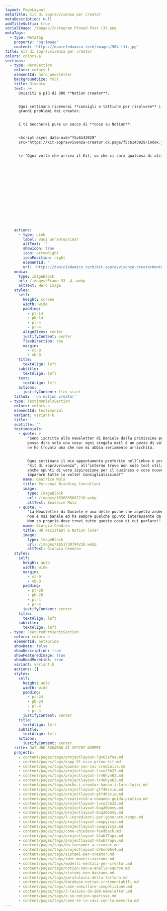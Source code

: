 ```yaml
---
layout: PageLayout
metaTitle: Kit di Sopravvivenza per Creator
metaDescription: null
addTitleSuffix: true
socialImage: /images/Instagram Pinned Post (3).png
metaTags:
  - type: MetaTag
    property: 'og:image'
    content: 'https://danieledamico.tech/images/504 (1).jpg'
title: Kit di sopravvivenza per creator
colors: colors-a
sections:
  - type: HeroSection
    colors: colors-f
    elementId: hero_newsletter
    backgroundSize: full
    title: Diventa
    text: >+
      Unisciti a più di 300 **Notion creator**.


      Ogni settimana riceverai **consigli e tattiche per risolvere** i 3 più
      grandi problemi dei creator.


      E ti beccherai pure un sacco di **cose su Notion**!


      <Script async data-uid="f5c6143929"
      src="https://kit-sopravvivenza-creator.ck.page/f5c6143929/index.js"/>


      \> "Ogni volta che arriva il Kit, so che ci sarà qualcosa di utile!"
















    actions:
      - type: Link
        label: Vuoi un'anteprima?
        altText: ''
        showIcon: true
        icon: arrowRight
        iconPosition: right
        elementId: ''
        url: 'https://danieledamico.tech/kit-sopravvivenza-creator#anteprima'
    media:
      type: ImageBlock
      url: /images/Frame-33-_4_.webp
      altText: Hero image
    styles:
      self:
        height: screen
        width: wide
        padding:
          - pt-14
          - pb-14
          - pl-4
          - pr-4
        alignItems: center
        justifyContent: center
        flexDirection: row
        margin:
          - mt-0
          - mb-0
      title:
        textAlign: left
      subtitle:
        textAlign: left
      text:
        textAlign: left
      actions:
        justifyContent: flex-start
    title2: ' un notion creator'
  - type: TestimonialsSection
    colors: colors-a
    elementId: testimonial
    variant: variant-b
    title: ''
    subtitle: ''
    testimonials:
      - quote: >
          "Sono iscritta alla newsletter di Daniele dalla primissima puntata e
          posso dire solo una cosa: ogni singola mail è un pozzo di valore, non
          ne ho trovata una che non mi abbia seriamente arricchita.


          Ogni settimana il mio appuntamento preferito nell’inbox è proprio il
          “Kit di sopravvivenza”, all’interno trovo non solo tool utilissimi, ma
          anche spunti di vera ispirazione per il business e cose nuove da
          imparare tutte le volte! Consigliatissima!"
        name: Beatrice Mula
        title: Personal Branding Consultant
        image:
          type: ImageBlock
          url: /images/1636835062210.webp
          altText: Beatrice Mula
      - quote: >
          "La Newsletter di Daniele è una delle poche che aspetto ardentemente,
          non è mai banale ed ha sempre qualche spunto interessante da salvare!
          Non so proprio dove trovi tutte queste cose di cui parlare!"
        name: Giorgia Cendron
        title: HR Assistant & Notion lover
        image:
          type: ImageBlock
          url: /images/1651730794216.webp
          altText: Giorgia Cendron
    styles:
      self:
        height: auto
        width: wide
        margin:
          - mt-0
          - mb-0
        padding:
          - pt-28
          - pb-28
          - pl-4
          - pr-4
        justifyContent: center
      title:
        textAlign: left
      subtitle:
        textAlign: left
  - type: FeaturedProjectsSection
    colors: colors-e
    elementId: anteprima
    showDate: false
    showDescription: true
    showFeaturedImage: true
    showReadMoreLink: true
    variant: variant-b
    actions: []
    styles:
      self:
        height: auto
        width: wide
        padding:
          - pt-24
          - pb-24
          - pl-4
          - pr-4
        justifyContent: center
      title:
        textAlign: left
      subtitle:
        textAlign: left
      actions:
        justifyContent: center
    title: DAI UNO SGUARDO AI VECCHI NUMERI
    projects:
      - content/pages/tags/projectlayout-7gx63sfoa.md
      - content/pages/tags/kspp-01-ecco-primo-kit.md
      - content/pages/tags/quando-non-sei-credibile.md
      - content/pages/tags/projectlayout-lusul5b22.md
      - content/pages/tags/projectlayout-tr46hyn63.md
      - content/pages/tags/projectlayout-tr46hyn63.md
      - content/pages/tags/anche-i-creator-hanno-i-loro-lussi.md
      - content/pages/tags/projectlayout-gtf46zsiw.md
      - content/pages/tags/projectlayout-gtf46zsiw.md
      - content/pages/tags/creatività-a-comando-guida-pratica.md
      - content/pages/tags/projectlayout-lusul5b22.md
      - content/pages/tags/projectlayout-0uq20bmmy.md
      - content/pages/tags/projectlayout-0uq20bmmy.md
      - content/pages/tags/3-ingredienti-per-generare-tempo.md
      - content/pages/tags/projectlayout-cwopyisyz.md
      - content/pages/tags/projectlayout-cwopyisyz.md
      - content/pages/tags/come-chiedere-feedback.md
      - content/pages/tags/projectlayout-k1wb77apv.md
      - content/pages/tags/projectlayout-k1wb77apv.md
      - content/pages/tags/da-consumer-a-creator.md
      - content/pages/tags/projectlayout-d76cn06v4.md
      - content/pages/tags/sistemi-per-creator.md
      - content/pages/tags/idee-monetizzazione.md
      - content/pages/tags/modelli-mentali-per-creator.md
      - content/pages/tags/notion-non-e-anello-sauron.md
      - content/pages/tags/sistemi-non-bastano.md
      - content/pages/tags/parafulmini-della-fortuna.md
      - content/pages/tags/database-notion-irrinunciabili.md
      - content/pages/tags/come-annullare-competizione.md
      - content/pages/tags/3-lezioni-da-200-newsletter.md
      - content/pages/tags/e-se-notion-sparisse.md
      - content/pages/tags/come-te-la-cavi-con-la-memoria.md
---
```

